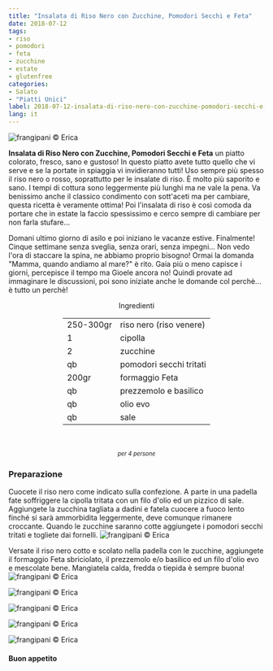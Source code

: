 ```yaml
---
title: "Insalata di Riso Nero con Zucchine, Pomodori Secchi e Feta"
date: 2018-07-12
tags:
- riso
- pomodori
- feta
- zucchine
- estate
- glutenfree
categories:
- Salato
- "Piatti Unici"
label: 2018-07-12-insalata-di-riso-nero-con-zucchine-pomodori-secchi-e-feta
lang: it
---
```

![](../2018-07-12-insalata-di-riso-nero-con-zucchine-pomodori-secchi-e-feta/header.jpg "frangipani © Erica")

**Insalata di Riso Nero con Zucchine, Pomodori Secchi e Feta** un piatto colorato, fresco, sano e gustoso! In questo piatto avete tutto quello che vi serve e se la portate in spiaggia vi invidieranno tutti! Uso sempre più spesso il riso nero o rosso, soprattutto per le insalate di riso. È molto più saporito e sano. I tempi di cottura sono leggermente più lunghi ma ne vale la pena. Va benissimo anche il classico condimento con sott'aceti ma per cambiare, questa ricetta è veramente ottima! Poi l'insalata di riso è così comoda da portare che in estate la faccio spessissimo e cerco sempre di cambiare per non farla stufare... 

Domani ultimo giorno di asilo e poi iniziano le vacanze estive. Finalmente! Cinque settimane senza sveglia, senza orari, senza impegni... Non vedo l'ora di staccare la spina, ne abbiamo proprio bisogno! Ormai la domanda "Mamma, quando andiamo al mare?" è rito. Gaia più o meno capisce i giorni, percepisce il tempo ma Gioele ancora no! Quindi provate ad immaginare le discussioni, poi sono iniziate anche le domande col perchè... è tutto un perchè!

<div id="wrapper" style="text-align: center">
  <div id="yourdiv" style="display: inline-block;">
    <div class="ingredients" itemscope itemtype="http://schema.org/Recipe">
      <span itemprop="name" style="display:none;">Insalata di Riso Nero con Zucchine, Pomodori Secchi e Feta</span>
      <span itemprop="recipeCategory" style="display:none;">Salato</span>
      <img itemprop="image" style="display:none;" class="ignore-gallery-item" src="../2018-07-12-insalata-di-riso-nero-con-zucchine-pomodori-secchi-e-feta/header.jpeg"/>
      <span itemprop="author" style="display:none;">Erica Raiano</span>
      <span itemprop="description" style="display:none;">Insalata di Riso Nero con Zucchine, Pomodori Secchi e Feta un piatto colorato, fresco, sano e gustoso!</span>
      <div class="ingredients-title">Ingredienti</div>
      <table>
        <tbody>
          </tr>
          <tr itemprop="recipeIngredient">
            <td>250-300gr</td>
            <td>riso nero (riso venere)</td>
          </tr>
          <tr itemprop="recipeIngredient">
            <td>1</td>
            <td>cipolla</td>
          </tr>
          <tr itemprop="recipeIngredient">
            <td>2</td>
            <td>zucchine</td>
          </tr>
          <tr itemprop="recipeIngredient">
            <td>qb</td>
            <td>pomodori secchi tritati</td>
          </tr>
          <tr itemprop="recipeIngredient">
            <td>200gr</td>
            <td>formaggio Feta</td>
          </tr>
          <tr itemprop="recipeIngredient">
            <td>qb</td>
            <td>prezzemolo e basilico</td>
          </tr>
          <tr itemprop="recipeIngredient">
            <td>qb</td>
            <td>olio evo</td>
          </tr>
          <tr itemprop="recipeIngredient">
            <td>qb</td>
            <td>sale</td>
          </tr>
        </tbody>
      </table>
      <br></br>
      <i class="pull-right" style="font-size: 80%;">per 4 persone</i>
    </div>
  </div>
</div>


<h3>
  <font color="grey">
    <i class="fa-solid fa-gears"></i>
  </font> Preparazione
</h3>

Cuocete il riso nero come indicato sulla confezione. A parte in una padella fate soffriggere la cipolla tritata con un filo d'olio ed un pizzico di sale. Aggiungete la zucchina tagliata a dadini e fatela cuocere a fuoco lento finché si sarà ammorbidita leggermente, deve comunque rimanere croccante. Quando le zucchine saranno cotte aggiungete i pomodori secchi tritati e togliete dai fornelli.
![](../2018-07-12-insalata-di-riso-nero-con-zucchine-pomodori-secchi-e-feta/zucchine.jpg "frangipani © Erica")

Versate il riso nero cotto e scolato nella padella con le zucchine, aggiungete il formaggio Feta sbriciolato, il prezzemolo e/o basilico ed un filo d'olio evo e mescolate bene. Mangiatela calda, fredda o tiepida è sempre buona!
![](../2018-07-12-insalata-di-riso-nero-con-zucchine-pomodori-secchi-e-feta/risultato1.jpg "frangipani © Erica")

![](../2018-07-12-insalata-di-riso-nero-con-zucchine-pomodori-secchi-e-feta/risultato2.jpg "frangipani © Erica")

![](../2018-07-12-insalata-di-riso-nero-con-zucchine-pomodori-secchi-e-feta/risultato3.jpg "frangipani © Erica")

![](../2018-07-12-insalata-di-riso-nero-con-zucchine-pomodori-secchi-e-feta/risultato4.jpg "frangipani © Erica")

![](../2018-07-12-insalata-di-riso-nero-con-zucchine-pomodori-secchi-e-feta/risultato5.jpg "frangipani © Erica")

<h4>Buon appetito
  <font color="red">
    <i class="fa-regular fa-face-smile"></i>
  </font>
</h4>

